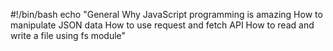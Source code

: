 #!/bin/bash
echo "General
Why JavaScript programming is amazing
How to manipulate JSON data
How to use request and fetch API
How to read and write a file using fs module"

